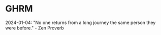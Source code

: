 # GHRM

2024-01-04: "No one returns from a long journey the same person they were before." - Zen Proverb